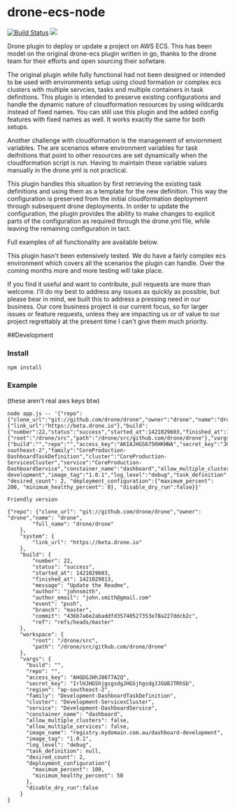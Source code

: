 # drone-ecs-node

[![Build Status](http://beta.drone.io/api/badges/drone-plugins/drone-ecs/status.svg)](http://beta.drone.io/drone-plugins/drone-ecs)
[![](https://badge.imagelayers.io/fridaystreet/drone-ecs-node:latest.svg)](https://imagelayers.io/?images=fridaystreet/drone-ecs-node:latest 'Get your own badge on imagelayers.io')

Drone plugin to deploy or update a project on AWS ECS. This has been model on the original drone-ecs plugin written in go, thanks to the drone team for their efforts and open sourcing their sofwtare.

The original plugin while fully functional had not been designed or intended to be used with environments setup using cloud formation or complex ecs clusters with multiple servcies, tasks and multiple containers in task definitions. This plugin is intended to preserve existing configurations and handle the dynamic nature of cloudformation resources by using wildcards instead of fixed names. You can still use this plugin and the added config features with fixed names as well. It works exactly the same for both setups.

Another challenge with cloudformation is the management of enviornment variables. The are scenarios where environment variables for task deifnitions that point to other resources are set dynamically when the cloudformation script is run. Having to maintain these variable values manually in the drone.yml is not practical.

This plugin handles this situation by first retrieving the existing task definitions and using them as a template for the new definition. This way the configuration is preserved from the initial cloudformation deployment through subsequent drone deployments. In order to update the configuration, the plugin provides the ability to make changes to explicit parts of the configuration as required through the drone.yml file, while leaving the remaining configuration in tact.

Full examples of all functionality are available below.

This plugin hasn't been extensively tested. We do have a fairly complex ecs environment which covers all the scenarios the plugin can handle. Over the coming months more and more testing will take place.

If you find it useful and want to contribute, pull requests are more than welcome. I'll do my best to address any issues as quickly as possible, but please bear in mind, we built this to address a pressing need in our business. Our core business project is our current focus, so for larger issues or feature requests, unless they are impacting us or of value to our project regrettably at the present time I can't give them much priority.



##Development

### Install
```
npm install
```

### Example

(these aren't real aws keys btw)

```
node app.js -- '{"repo":{"clone_url":"git://github.com/drone/drone","owner":"drone","name":"drone","full_name":"drone/drone"},"system":{"link_url":"https://beta.drone.io"},"build":{"number":22,"status":"success","started_at":1421029603,"finished_at":1421029813,"message":"UpdatetheReadme","author":"johnsmith","author_email":"john.smith@gmail.com","event":"push","branch":"master","commit":"436b7a6e2abaddfd35740527353e78a227ddcb2c","ref":"refs/heads/master"},"workspace":{"root":"/drone/src","path":"/drone/src/github.com/drone/drone"},"vargs":{"build":"","repo":"","access_key":"AKIAJHGS675KHKHNA","secret_key":"JHGDjhgsd78678hjgdjgTYRT6467582kjhDkhmF","region":"ap-southeast-2","family":"CoreProduction-DashboardTaskDefinition","cluster":"CoreProduction-ServicesCluster","service":"CoreProduction-DashboardService","constainer_name":"dashboard","allow_multiple_clusters":false,"allow_multiple_services":false,"image_name":"registry.mydomain.com.au/dashboard-development","image_tag":"1.0.1","log_level":"debug","task_definition":null, "desired_count": 2, "deployment_configuration":{"maximum_percent": 200, "minimum_healthy_percent": 0}, "disable_dry_run":false}}'

Friendly version

{"repo": {"clone_url": "git://github.com/drone/drone","owner": "drone","name": "drone",
        "full_name": "drone/drone"
    },
    "system": {
        "link_url": "https://beta.drone.io"
    },
    "build": {
        "number": 22,
        "status": "success",
        "started_at": 1421029603,
        "finished_at": 1421029813,
        "message": "Update the Readme",
        "author": "johnsmith",
        "author_email": "john.smith@gmail.com"
        "event": "push",
        "branch": "master",
        "commit": "436b7a6e2abaddfd35740527353e78a227ddcb2c",
        "ref": "refs/heads/master"
    },
    "workspace": {
        "root": "/drone/src",
        "path": "/drone/src/github.com/drone/drone"
    },
    "vargs": {
      "build": "",
      "repo": "",
      "access_key": "AHGDGJHhJ8677A2Q",
      "secret_key": "IrlHJHGShjgsgsdgJHGSjhgsdgJJGU8JTRhSb",
      "region": "ap-southeast-2",
      "family": "Development-DashboardTaskDefinition",
      "cluster": "Development-ServicesCluster",
      "service": "Development-DashboardService",
      "constainer_name": "dashboard",
      "allow_multiple_clusters": false,
      "allow_multiple_services": false,
      "image_name": "registry.mydomain.com.au/dashboard-development",
      "image_tag": "1.0.1",
      "log_level": "debug",
      "task_definition": null,
      "desired_count": 2,
      "deployment_configuration"{
        "maximum_percent": 100,
        "minimum_healthy_percent": 50
      },
      "disable_dry_run":false
    }
}

